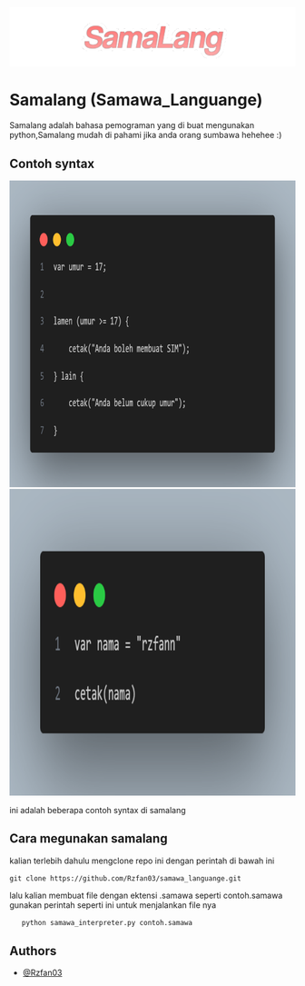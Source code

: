 
![Logo](1000795115.png)


# Samalang (Samawa_Languange)

Samalang adalah bahasa pemograman yang di buat mengunakan python,Samalang mudah di pahami jika anda orang sumbawa hehehee :)




## Contoh syntax

<img src="contoh if statement di samalang.png" height="540" width="540" alt="contoh1">
<br>
<img src="conton print di samalang.png" height="540" width="540" alt="contoh2">

ini adalah beberapa contoh syntax di samalang
## Cara megunakan samalang
kalian terlebih dahulu mengclone repo ini dengan perintah di bawah ini
```
git clone https://github.com/Rzfan03/samawa_languange.git
```
lalu kalian membuat file dengan ektensi .samawa seperti contoh.samawa
gunakan perintah seperti ini untuk menjalankan file nya

```bash
   python samawa_interpreter.py contoh.samawa
```

    
## Authors

- [@Rzfan03](https://www.github.com/Rzfan03)

